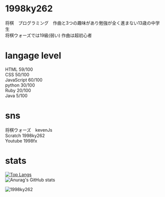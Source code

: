 # 1998ky262
将棋　プログラミング　作曲と3つの趣味があり勉強が全く進まない13歳の中学生<br>
将棋ウォーズでは19級(弱い) 作曲は超初心者<br>
# langage level
HTML 59/100<br>
CSS  50/100<br>
JavaScript 60/100<br>
python 30/100<br>
Ruby 20/100<br>
Java 5/100<br>
# sns
将棋ウォーズ　kevenJs<br>
Scratch 1998ky262<br>
Youtube 1998fx<br>
# stats
[![Top Langs](https://github-readme-stats.vercel.app/api/top-langs/?username=1998ky262&layout=compact)](https://github.com/anuraghazra/github-readme-stats)
<br>
![Anurag's GitHub stats](https://github-readme-stats.vercel.app/api?username=1998ky262)

<p align="left"> <img src="https://komarev.com/ghpvc/?username=1998ky262&label=Profile%20views&color=0e75b6&style=flat" alt="1998ky262"></p> 
